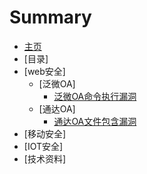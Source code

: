 # Summary

* [主页](README.md)
* [目录]
* [web安全]
  * [泛微OA]
  	* [泛微OA命令执行漏洞](websec/weaver_oa/weaver_oa_command_exec_vuln.md)
  * [通达OA]
  	* [通达OA文件包含漏洞](websec/tongda_oa/tongda_oa_file_include.md)
* [移动安全]
* [IOT安全]
* [技术资料]

